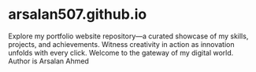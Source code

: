 # arsalan507.github.io

Explore my portfolio website repository—a curated showcase of my skills, projects, and achievements. Witness creativity in action as innovation unfolds with every click. Welcome to the gateway of my digital world.
Author is Arsalan Ahmed
